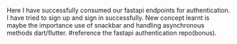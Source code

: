 Here I have successfully consumed our fastapi endpoints for authentication.
I have tried to sign up and sign in successfully.
New concept learnt is maybe the importance use of snackbar and handling asynchronous methods dart/flutter.
#reference the fastapi authentication repo(bonus).
